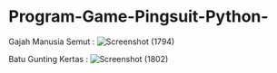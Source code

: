 # Program-Game-Pingsuit-Python-


Gajah Manusia Semut : 
![Screenshot (1794)](https://user-images.githubusercontent.com/87520408/173189795-37e26b05-bdfc-4fda-a8e4-2d68fcba0b12.png)


Batu Gunting Kertas : 
![Screenshot (1802)](https://user-images.githubusercontent.com/87520408/173394525-eac5d668-9af5-4652-8603-856622e4f6de.png)
